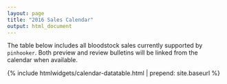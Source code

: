 ```yaml
---
layout: page
title: "2016 Sales Calendar"
output: html_document
---
```




The table below includes all bloodstock sales currently supported by `pinhooker`. Both preview and review bulletins will be linked from the calendar when available.

<!--html_preserve--><div id="htmlwidget-3278" style="width:100%;height:auto;" class="datatables html-widget"></div>
<script type="application/json" data-for="htmlwidget-3278">{"x":{"data":[["2016-02-10","2016-04-28","2016-06-08","2016-06-13","2016-09-10","2016-09-27","2016-09-29","2016-09-30","2016-11-04","2016-11-13","2016-12-07","2016-01-27","2016-04-07","2016-04-19","2016-05-17","2016-05-18","2016-08-02","2016-08-23","2016-08-25","2016-09-05","2016-10-31"],["2016-02-11","2016-04-28","2016-06-09","2016-06-13","2016-09-10","2016-09-28","2016-09-30","2016-09-30","2016-11-04","2016-11-20","2016-12-09","2016-01-27","2016-04-07","2016-04-20","2016-05-17","2016-05-19","2016-08-02","2016-08-24","2016-08-25","2016-09-06","2016-11-01"],["Goffs","Goffs","Goffs","Goffs","Goffs","Goffs","Goffs","Goffs","Goffs","Goffs","Goffs","Goffs UK","Goffs UK","Goffs UK","Goffs UK","Goffs UK","Goffs UK","Goffs UK","Goffs UK","Goffs UK","Goffs UK"],["February Sale","Punchestown Sale","Land Rover Sale","London Sale in association with QIPCO","Champions Sale","Orby Sale","Sportsman’s Sale","Sportsman’s Sale Part 2","Open Yearling and HIT Sale","November Sale","December National Hunt and Flat Sale","January Sales","The Aintree Sale","Breeze Up Sales","Spring Store Sales","Spring HIT Sales","August Sales","Premier Yearling Sales","Silver Yearling Sales","September HIT Sales","Autumn HIT and Yearling Sales"],[null,null,null,null,null,null,null,null,null,null,null,null,null,null,null,null,null,null,null,null,null]],"container":"<table class=\"display\">\n  <thead>\n    <tr>\n      <th>First Day\u003c/th>\n      <th>Last Day\u003c/th>\n      <th>Auctioneer\u003c/th>\n      <th>Sale Name\u003c/th>\n      <th>Bulletins\u003c/th>\n    \u003c/tr>\n  \u003c/thead>\n\u003c/table>","options":{"order":[[0,"asc"]],"dom":"ft","pageLength":100,"autoWidth":false,"orderClasses":false},"callback":null,"filter":"none"},"evals":[],"jsHooks":[]}</script>{% include htmlwidgets/calendar-datatable.html | prepend: site.baseurl %}<!--/html_preserve-->
